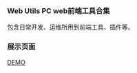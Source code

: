 ### Web Utils PC web前端工具合集  
包含日常开发、运维所用到前端工具、插件等。  
### 展示页面  
[DEMO](https://careycui.github.io/web-utils/)
